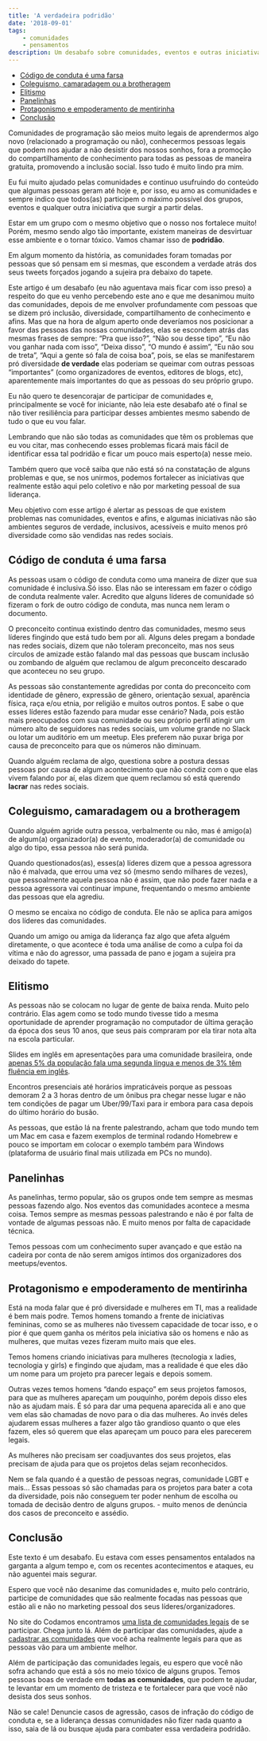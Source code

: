 ```yaml
---
title: 'A verdadeira podridão'
date: '2018-09-01'
tags:
    - comunidades
    - pensamentos
description: Um desabafo sobre comunidades, eventos e outras iniciativas
---
```

<!-- vscode-markdown-toc -->
* [Código de conduta é uma farsa](#Cdigodecondutaumafarsa)
* [Coleguismo, camaradagem ou a brotheragem](#Coleguismocamaradagemouabrotheragem)
* [Elitismo](#Elitismo)
* [Panelinhas](#Panelinhas)
* [Protagonismo e empoderamento de mentirinha](#Protagonismoeempoderamentodementirinha)
* [Conclusão](#Concluso)

<!-- vscode-markdown-toc-config
	numbering=false
	autoSave=true
	/vscode-markdown-toc-config -->
<!-- /vscode-markdown-toc -->

Comunidades de programação são meios muito legais de aprendermos algo novo (relacionado a programação ou não), conhecermos pessoas legais que podem nos ajudar a não desistir dos nossos sonhos, fora a promoção do compartilhamento de conhecimento para todas as pessoas de maneira gratuita, promovendo a inclusão social. Isso tudo é muito lindo pra mim.

Eu fui muito ajudado pelas comunidades e continuo usufruindo do conteúdo que algumas pessoas geram até hoje e, por isso, eu amo as comunidades e sempre indico que todos(as) participem o máximo possível dos grupos, eventos e qualquer outra iniciativa que surgir a partir delas.

Estar em um grupo com o mesmo objetivo que o nosso nos fortalece muito! Porém, mesmo sendo algo tão importante, existem maneiras de desvirtuar esse ambiente e o tornar tóxico. Vamos chamar isso de **podridão**. 

Em algum momento da história, as comunidades foram tomadas por pessoas que só pensam em si mesmas, que escondem a verdade atrás dos seus tweets forçados jogando a sujeira pra debaixo do tapete.

Este artigo é um desabafo (eu não aguentava mais ficar com isso preso) a respeito do que eu venho percebendo este ano e que me desanimou muito das comunidades, depois de me envolver profundamente com pessoas que se dizem pró inclusão, diversidade, compartilhamento de conhecimento e afins. Mas que na hora de algum aperto onde deveríamos nos posicionar a favor das pessoas das nossas comunidades, elas se escondem atrás das mesmas frases de sempre: “Pra que isso?”, “Não sou desse tipo”, “Eu não vou ganhar nada com isso”, “Deixa disso”, “O mundo é assim”, “Eu não sou de treta”, “Aqui a gente só fala de coisa boa”, pois, se elas se manifestarem pró diversidade **de verdade** elas poderiam se queimar com outras pessoas “importantes” (como organizadores de eventos, editores de blogs, etc), aparentemente mais importantes do que as pessoas do seu próprio grupo.

Eu não quero te desencorajar de participar de comunidades e, principalmente se você for iniciante, não leia este desabafo até o final se não tiver resiliência para participar desses ambientes mesmo sabendo de tudo o que eu vou falar.

Lembrando que não são todas as comunidades que têm os problemas que eu vou citar, mas conhecendo esses problemas ficará mais fácil de identificar essa tal podridão e ficar um pouco mais esperto(a) nesse meio.

Também quero que você saiba que não está só na constatação de alguns problemas e que, se nos unirmos, podemos fortalecer as iniciativas que realmente estão aqui pelo coletivo e não por marketing pessoal de sua liderança.

Meu objetivo com esse artigo é alertar as pessoas de que existem problemas nas comunidades, eventos e afins, e algumas iniciativas não são ambientes seguros de verdade, inclusivos, acessíveis e muito menos pró diversidade como são vendidas nas redes sociais.

## <a name='Cdigodecondutaumafarsa'></a>Código de conduta é uma farsa

As pessoas usam o código de conduta como uma maneira de dizer que sua comunidade é inclusiva.Só isso. Elas não se interessam em fazer o código de conduta realmente valer. Acredito que alguns líderes de comunidade só fizeram o fork de outro código de conduta, mas nunca nem leram o documento.

O preconceito continua existindo dentro das comunidades, mesmo seus líderes fingindo que está tudo bem por ali. Alguns deles pregam a bondade nas redes sociais, dizem que não toleram preconceito, mas nos seus círculos de amizade estão falando mal das pessoas que buscam inclusão ou zombando de alguém que reclamou de algum preconceito descarado que aconteceu no seu grupo.

As pessoas são constantemente agredidas por conta do preconceito com identidade de gênero, expressão de gênero, orientação sexual, aparência física, raça e/ou etnia, por religião e muitos outros pontos. E sabe o que esses líderes estão fazendo para mudar esse cenário? Nada, pois estão mais preocupados com sua comunidade ou seu próprio perfil atingir um número alto de seguidores nas redes sociais, um volume grande no Slack ou lotar um auditório em um meetup. Eles preferem não puxar briga por causa de preconceito para que os números não diminuam.

Quando alguém reclama de algo, questiona sobre a postura dessas pessoas por causa de algum acontecimento que não condiz com o que elas vivem falando por aí, elas dizem que quem reclamou só está querendo **lacrar** nas redes sociais.

## <a name='Coleguismocamaradagemouabrotheragem'></a>Coleguismo, camaradagem ou a brotheragem

Quando alguém agride outra pessoa, verbalmente ou não, mas é amigo(a) de algum(a) organizador(a) de evento, moderador(a) de comunidade ou algo do tipo, essa pessoa não será punida.

Quando questionados(as), esses(a) líderes dizem que a pessoa agressora não é malvada, que errou uma vez só (mesmo sendo milhares de vezes), que pessoalmente aquela pessoa não é assim, que não pode fazer nada e a pessoa agressora vai continuar impune, frequentando o mesmo ambiente das pessoas que ela agrediu.

O mesmo se encaixa no código de conduta. Ele não se aplica para amigos dos líderes das comunidades.

Quando um amigo ou amiga da liderança faz algo que afeta alguém diretamente, o que acontece é toda uma análise de como a culpa foi da vítima e não do agressor, uma passada de pano e jogam a sujeira pra deixado do tapete.

## <a name='Elitismo'></a>Elitismo

As pessoas não se colocam no lugar de gente de baixa renda. Muito pelo contrário. Elas agem como se todo mundo tivesse tido a mesma oportunidade de aprender programação no computador de última geração da época dos seus 10 anos, que seus pais compraram por ela tirar nota alta na escola particular.

Slides em inglês em apresentações para uma comunidade brasileira, onde [apenas 5% da população fala uma segunda língua e menos de 3% têm fluência em inglês](https://exame.abril.com.br/carreira/por-que-ainda-nao-somos-fluentes-em-ingles/).

Encontros presenciais até horários impraticáveis porque as pessoas demoram 2 a 3 horas dentro de um ônibus pra chegar nesse lugar e não tem condições de pagar um Uber/99/Taxi para ir embora para casa depois do último horário do busão.

As pessoas, que estão lá na frente palestrando, acham que todo mundo tem um Mac em casa e fazem exemplos de terminal rodando Homebrew e pouco se importam em colocar o exemplo também para Windows (plataforma de usuário final mais utilizada em PCs no mundo).

## <a name='Panelinhas'></a>Panelinhas

As panelinhas, termo popular, são os grupos onde tem sempre as mesmas pessoas fazendo algo. Nos eventos das comunidades acontece a mesma coisa. Temos sempre as mesmas pessoas palestrando e não é por falta de vontade de algumas pessoas não. E muito menos por falta de capacidade técnica.

Temos pessoas com um conhecimento super avançado e que estão na cadeira por conta de não serem amigos íntimos dos organizadores dos meetups/eventos.

## <a name='Protagonismoeempoderamentodementirinha'></a>Protagonismo e empoderamento de mentirinha

Está na moda falar que é pró diversidade e mulheres em TI, mas a realidade é bem mais podre. Temos homens tomando a frente de iniciativas femininas, como se as mulheres não tivessem capacidade de tocar isso, e o pior é que quem ganha os méritos pela iniciativa são os homens e não as mulheres, que muitas vezes fizeram muito mais que eles.

Temos homens criando iniciativas para mulheres (tecnologia x ladies, tecnologia y girls) e fingindo que ajudam, mas a realidade é que eles dão um nome para um projeto pra parecer legais e depois somem.

Outras vezes temos homens “dando espaço” em seus projetos famosos, para que as mulheres apareçam um pouquinho, porém depois disso eles não as ajudam mais. É só para dar uma pequena aparecida ali e ano que vem elas são chamadas de novo para o dia das mulheres. Ao invés deles ajudarem essas mulheres a fazer algo tão grandioso quanto o que eles fazem, eles só querem que elas apareçam um pouco para eles parecerem legais.

As mulheres não precisam ser coadjuvantes dos seus projetos, elas precisam de ajuda para que os projetos delas sejam reconhecidos.

Nem se fala quando é a questão de pessoas negras, comunidade LGBT e mais… Essas pessoas só são chamadas para os projetos para bater a cota da diversidade, pois não conseguem ter poder nenhum de escolha ou tomada de decisão dentro de alguns grupos. - muito menos de denúncia dos casos de preconceito e assédio.

## <a name='Concluso'></a>Conclusão

Este texto é um desabafo. Eu estava com esses pensamentos entalados na garganta a algum tempo e, com os recentes acontecimentos e ataques, eu não aguentei mais segurar.

Espero que você não desanime das comunidades e, muito pelo contrário, participe de comunidades que são realmente focadas nas pessoas que estão ali e não no marketing pessoal dos seus líderes/organizadores.

No site do Codamos encontramos [uma lista de comunidades legais](https://www.codamos.club/comunidades) de se participar. Chega junto lá. Além de participar das comunidades, ajude a [cadastrar as comunidades](https://www.codamos.club/meu-evento) que você acha realmente legais para que as pessoas vão para um ambiente melhor.

Além de participação das comunidades legais, eu espero que você não sofra achando que está a sós no meio tóxico de alguns grupos. Temos pessoas boas de verdade em **todas as comunidades**, que podem te ajudar, te levantar em um momento de tristeza e te fortalecer para que você não desista dos seus sonhos.

Não se cale! Denuncie casos de agressão, casos de infração do código de conduta e, se a liderança dessas comunidades não fizer nada quanto a isso, saia de lá ou busque ajuda para combater essa verdadeira podridão.
